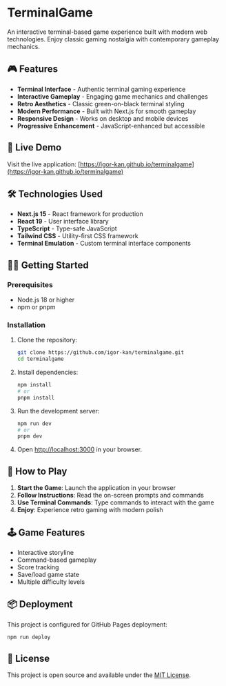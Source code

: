 # TerminalGame

An interactive terminal-based game experience built with modern web technologies. Enjoy classic gaming nostalgia with contemporary gameplay mechanics.

## 🎮 Features

- **Terminal Interface** - Authentic terminal gaming experience
- **Interactive Gameplay** - Engaging game mechanics and challenges
- **Retro Aesthetics** - Classic green-on-black terminal styling
- **Modern Performance** - Built with Next.js for smooth gameplay
- **Responsive Design** - Works on desktop and mobile devices
- **Progressive Enhancement** - JavaScript-enhanced but accessible

## 🚀 Live Demo

Visit the live application: [https://igor-kan.github.io/terminalgame](https://igor-kan.github.io/terminalgame)

## 🛠️ Technologies Used

- **Next.js 15** - React framework for production
- **React 19** - User interface library
- **TypeScript** - Type-safe JavaScript
- **Tailwind CSS** - Utility-first CSS framework
- **Terminal Emulation** - Custom terminal interface components

## 🏃‍♂️ Getting Started

### Prerequisites
- Node.js 18 or higher
- npm or pnpm

### Installation

1. Clone the repository:
   ```bash
   git clone https://github.com/igor-kan/terminalgame.git
   cd terminalgame
   ```

2. Install dependencies:
   ```bash
   npm install
   # or
   pnpm install
   ```

3. Run the development server:
   ```bash
   npm run dev
   # or
   pnpm dev
   ```

4. Open [http://localhost:3000](http://localhost:3000) in your browser.

## 🎯 How to Play

1. **Start the Game**: Launch the application in your browser
2. **Follow Instructions**: Read the on-screen prompts and commands
3. **Use Terminal Commands**: Type commands to interact with the game
4. **Enjoy**: Experience retro gaming with modern polish

## 🕹️ Game Features

- Interactive storyline
- Command-based gameplay
- Score tracking
- Save/load game state
- Multiple difficulty levels

## 📦 Deployment

This project is configured for GitHub Pages deployment:

```bash
npm run deploy
```

## 📄 License

This project is open source and available under the [MIT License](LICENSE). 